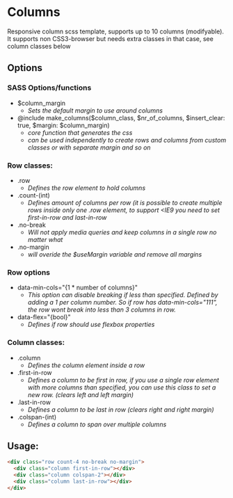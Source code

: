 Columns
=======

Responsive column scss template, supports up to 10 columns (modifyable). It supports non CSS3-browser but needs extra classes in that case, see column classes below

Options
-------

### SASS Options/functions
* $column_margin
  * _Sets the default margin to use around columns_
* @include make_columns($column_class, $nr_of_columns, $insert_clear: true, $margin: $column_margin)
  * _core function that generates the css_
  * _can be used independently to create rows and columns from custom classes or with separate margin and so on_

### Row classes:
* .row
  * _Defines the row element to hold columns_
* .count-(int)
  * _Defines amount of columns per row (it is possible to create multiple rows inside only one .row element, to support <IE9 you need to set first-in-row and last-in-row_
* .no-break
  * _Will not apply media queries and keep columns in a single row no matter what_
* .no-margin
  * _will overide the $useMargin variable and remove all margins_

### Row options
* data-min-cols="{1 * number of columns}"
  * _This option can disable breaking if less than specified. Defined by adding a 1 per column number. So if row has data-min-cols="111", the row wont break into less than 3 columns in row._
* data-flex="{bool}"
  * _Defines if row should use flexbox properties_

### Column classes:
* .column
  * _Defines the column element inside a row_
* .first-in-row
  * _Defines a column to be first in row, if you use a single row element with more columns than specified, you can use this class to set a new row. (clears left and left margin)_
* .last-in-row
  * _Defines a column to be last in row (clears right and right margin)_
* .colspan-(int)
  * _Defines a column to span over multiple columns_

Usage:
------

```html
<div class="row count-4 no-break no-margin">
  <div class="column first-in-row"></div>
  <div class="column colspan-2"></div>
  <div class="column last-in-row"></div>
</div>
```
